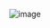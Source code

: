 ![image](https://github.com/BossJEB/BossJEB/assets/152276987/0e75ded6-374d-45b6-a7ff-a3356b016d1d)

